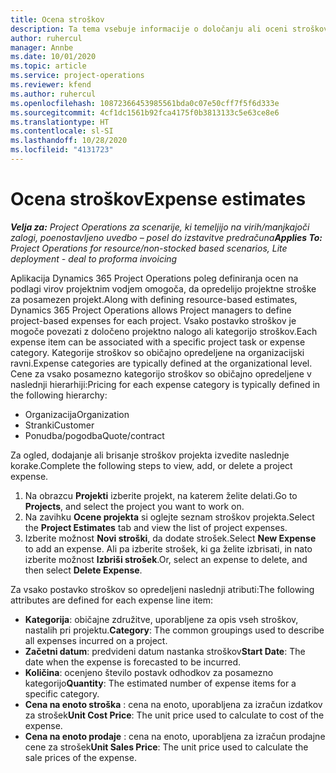 ```yaml
---
title: Ocena stroškov
description: Ta tema vsebuje informacije o določanju ali oceni stroškov za posamezen projekt.
author: ruhercul
manager: Annbe
ms.date: 10/01/2020
ms.topic: article
ms.service: project-operations
ms.reviewer: kfend
ms.author: ruhercul
ms.openlocfilehash: 10872366453985561bda0c07e50cff7f5f6d333e
ms.sourcegitcommit: 4cf1dc1561b92fca4175f0b3813133c5e63ce8e6
ms.translationtype: HT
ms.contentlocale: sl-SI
ms.lasthandoff: 10/28/2020
ms.locfileid: "4131723"
---
```

# <a name="expense-estimates"></a><span data-ttu-id="00a5c-103">Ocena stroškov</span><span class="sxs-lookup"><span data-stu-id="00a5c-103">Expense estimates</span></span>
<span data-ttu-id="00a5c-104">_**Velja za:** Project Operations za scenarije, ki temeljijo na virih/manjkajoči zalogi, poenostavljeno uvedbo – posel do izstavitve predračuna_</span><span class="sxs-lookup"><span data-stu-id="00a5c-104">_**Applies To:** Project Operations for resource/non-stocked based scenarios, Lite deployment - deal to proforma invoicing_</span></span>

<span data-ttu-id="00a5c-105">Aplikacija Dynamics 365 Project Operations poleg definiranja ocen na podlagi virov projektnim vodjem omogoča, da opredelijo projektne stroške za posamezen projekt.</span><span class="sxs-lookup"><span data-stu-id="00a5c-105">Along with defining resource-based estimates, Dynamics 365 Project Operations allows Project managers to define project-based expenses for each project.</span></span> <span data-ttu-id="00a5c-106">Vsako postavko stroškov je mogoče povezati z določeno projektno nalogo ali kategorijo stroškov.</span><span class="sxs-lookup"><span data-stu-id="00a5c-106">Each expense item can be associated with a specific project task or expense category.</span></span> <span data-ttu-id="00a5c-107">Kategorije stroškov so običajno opredeljene na organizacijski ravni.</span><span class="sxs-lookup"><span data-stu-id="00a5c-107">Expense categories are typically defined at the organizational level.</span></span> <span data-ttu-id="00a5c-108">Cene za vsako posamezno kategorijo stroškov so običajno opredeljene v naslednji hierarhiji:</span><span class="sxs-lookup"><span data-stu-id="00a5c-108">Pricing for each expense category is typically defined in the following hierarchy:</span></span>

- <span data-ttu-id="00a5c-109">Organizacija</span><span class="sxs-lookup"><span data-stu-id="00a5c-109">Organization</span></span>
- <span data-ttu-id="00a5c-110">Stranki</span><span class="sxs-lookup"><span data-stu-id="00a5c-110">Customer</span></span>
- <span data-ttu-id="00a5c-111">Ponudba/pogodba</span><span class="sxs-lookup"><span data-stu-id="00a5c-111">Quote/contract</span></span>

<span data-ttu-id="00a5c-112">Za ogled, dodajanje ali brisanje stroškov projekta izvedite naslednje korake.</span><span class="sxs-lookup"><span data-stu-id="00a5c-112">Complete the following steps to view, add, or delete a project expense.</span></span>

1. <span data-ttu-id="00a5c-113">Na obrazcu **Projekti** izberite projekt, na katerem želite delati.</span><span class="sxs-lookup"><span data-stu-id="00a5c-113">Go to **Projects**, and select the project you want to work on.</span></span>
2. <span data-ttu-id="00a5c-114">Na zavihku **Ocene projekta** si oglejte seznam stroškov projekta.</span><span class="sxs-lookup"><span data-stu-id="00a5c-114">Select the **Project Estimates** tab and view the list of project expenses.</span></span>
3. <span data-ttu-id="00a5c-115">Izberite možnost **Novi stroški**, da dodate strošek.</span><span class="sxs-lookup"><span data-stu-id="00a5c-115">Select **New Expense** to add an expense.</span></span> <span data-ttu-id="00a5c-116">Ali pa izberite strošek, ki ga želite izbrisati, in nato izberite možnost **Izbriši strošek**.</span><span class="sxs-lookup"><span data-stu-id="00a5c-116">Or, select an expense to delete, and then select **Delete Expense**.</span></span>

<span data-ttu-id="00a5c-117">Za vsako postavko stroškov so opredeljeni naslednji atributi:</span><span class="sxs-lookup"><span data-stu-id="00a5c-117">The following attributes are defined for each expense line item:</span></span>

- <span data-ttu-id="00a5c-118">**Kategorija**: običajne združitve, uporabljene za opis vseh stroškov, nastalih pri projektu.</span><span class="sxs-lookup"><span data-stu-id="00a5c-118">**Category**: The common groupings used to describe all expenses incurred on a project.</span></span>
- <span data-ttu-id="00a5c-119">**Začetni datum**: predvideni datum nastanka stroškov</span><span class="sxs-lookup"><span data-stu-id="00a5c-119">**Start Date**: The date when the expense is forecasted to be incurred.</span></span>
- <span data-ttu-id="00a5c-120">**Količina**: ocenjeno število postavk odhodkov za posamezno kategorijo</span><span class="sxs-lookup"><span data-stu-id="00a5c-120">**Quantity**: The estimated number of expense items for a specific category.</span></span>
- <span data-ttu-id="00a5c-121">**Cena na enoto stroška** : cena na enoto, uporabljena za izračun izdatkov za strošek</span><span class="sxs-lookup"><span data-stu-id="00a5c-121">**Unit Cost Price**: The unit price used to calculate to cost of the expense.</span></span>
- <span data-ttu-id="00a5c-122">**Cena na enoto prodaje** : cena na enoto, uporabljena za izračun prodajne cene za strošek</span><span class="sxs-lookup"><span data-stu-id="00a5c-122">**Unit Sales Price**: The unit price used to calculate the sale prices of the expense.</span></span>

